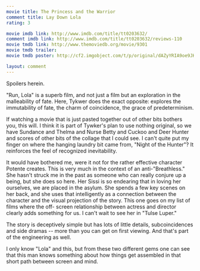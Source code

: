 ```yaml
---
movie title: The Princess and the Warrior
comment title: Lay Down Lola
rating: 3

movie imdb link: http://www.imdb.com/title/tt0203632/
comment imdb link: http://www.imdb.com/title/tt0203632/reviews-110
movie tmdb link: http://www.themoviedb.org/movie/9301
movie tmdb trailer: 
movie tmdb poster: http://cf2.imgobject.com/t/p/original/dAZyYRIA9oe9JKlxEW3xXQXjViL.jpg

layout: comment
---
```


Spoilers herein.

"Run, Lola" is a superb film, and not just a film but an exploration in the malleability of  fate. Here, Tykwer does the exact opposite: explores the immutability of fate, the charm  of coincidence, the grace of predeterminism.

If watching a movie that is just pasted together out of other bits bothers you, this will. I  think it is part of Tywker's plan to use nothing original, so we have Sundance and Thelma  and Nurse Betty and Cuckoo and Deer Hunter and scores of other bits of the collage that  I could see. I can't quite put my finger on where the hanging laundry bit came from,  "Night of the Hunter"? It reinforces the feel of recognized inevitability.

It would have bothered me, were it not for the rather effective character Potente creates.  This is very much in the context of an anti-"Breathless." She hasn't struck me in the past  as someone who can really conjure up a being, but she does so here. Her Sissi is so  endearing that in loving her ourselves, we are placed in the asylum. She spends a few key  scenes on her back, and she uses that intelligently as a connection between the character  and the visual projection of the story. This one goes on my list of films where the off- screen relationship between actress and director clearly adds something for us. I can't  wait to see her in "Tulse Luper."

The story is deceptively simple but has lots of little details, subcoincidences and side  dramas -- more than you can get on first viewing. And that's part of the engineering as  well.

I only know "Lola" and this, but from these two different gems one can see that this man  knows something about how things get assembled in that short path between screen and  mind.